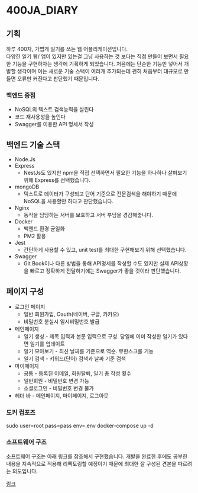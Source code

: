 # 400JA_DIARY

## 기획
하루 400자, 가볍게 일기를 쓰는 웹 어플리케이션입니다.   
다양한 일기 웹/ 앱이 있지만 있는걸 그냥 사용하는 것 보다는 직접 만들어 보면서 필요한 기능을 구현하자는 생각에 기획하게 되었습니다.
처음에는 단순한 기능만 넣어서 개발할 생각이며 이는 새로운 기술 스택이 여러개 추가되는데 괜히 처음부터 대규모로 만들면 오류만 커진다고 판단했기 때문입니다.

### 백엔드 중점
* NoSQL의 텍스트 검색능력을 살린다
* 코드 재사용성을 높인다
* Swagger를 이용한 API 명세서 작성

## 백엔드 기술 스택
* Node.Js
* Express
  * NestJs도 있지만 npm을 직접 선택하면서 필요한 기능을 하나하나 살펴보기 위해 Express를 선택했습니다.
* mongoDB
  * 텍스트로 데이터가 구성되고 단어 기준으로 전문검색을 해야하기 때문에 NoSQL을 사용할만 하다고 판단했습니다.
* Nginx
  * 동작을 담당하는 서버를 보호하고 서버 부담을 경감해줍니다.
* Docker
  * 백엔드 환경 균일화
  * PM2 활용
* Jest
  * 간단하게 사용할 수 있고, unit test를 최대한 구현해보기 위해 선택했습니다.
* Swagger
  * Git Book이나 다른 방법을 통해 API명세를 작성할 수도 있지만 실제 API상황을 빠르고 정확하게 전달하기에는 Swagger가 좋을 것이라 판단했습니다.

## 페이지 구성
* 로그인 페이지
  * 일반 회원가입, Oauth(네이버, 구글, 카카오) 
  * 비밀번호 분실시 임시비밀번호 발급
* 메인페이지
  * 일기 생성 - 제목 입력과 본문 입력으로 구성. 당일에 이미 작성한 일기가 있다면 일기를 업데이트
  * 일기 모아보기 - 최신 날짜를 기준으로 역순. 무한스크롤 기능
  * 일기 검색 - 키워드(단어) 검색과 날짜 기준 검색
* 마이페이지
  * 공통 - 등록된 이메일, 회원탈퇴, 일기 총 작성 횟수
  * 일반회원 - 비밀번호 변경 가능
  * 소셜로그인 - 비밀번호 변경 불가
* 헤더 바 - 메인페이지, 마이페이지, 로그아웃

### 도커 컴포즈
sudo user=root pass=pass env=.env docker-compose up -d

### 소프트웨어 구조
소프트웨어 구조는 아래 링크를 참조해서 구현했습니다. 개발을 완료한 후에도 공부한 내용을 지속적으로 적용해 리팩토링할 예정이기 때문에 최대한 잘 구성된 견본을 따르려는 의도입니다. 

[링크](https://velog.io/@hopsprings2/%EA%B2%AC%EA%B3%A0%ED%95%9C-node.js-%ED%94%84%EB%A1%9C%EC%A0%9D%ED%8A%B8-%EC%95%84%ED%82%A4%ED%85%8D%EC%B3%90-%EC%84%A4%EA%B3%84%ED%95%98%EA%B8%B0)